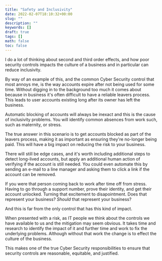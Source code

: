 ```yaml
---
title: "Safety and Inclusivity"
date: 2022-02-07T18:10:32+00:00
slug: ""
description: ""
keywords: []
draft: true
tags: []
math: false
toc: false
---
```


I do a lot of thinking about second and third order effects, and how poor security controls impacts the culture of a business and in particular can reduce inclusivity.

By way of an example of this, and the common Cyber Security control that most annoys me, is the way accounts expire after not being used for some time. Without digging in to the background too much it comes about because in business it's often difficult to have a reliable leavers process. This leads to user accounts existing long after its owner has left the business.

<!--alex ignore maternity-paternity-->
Automatic blocking of accounts will always be inexact and this is the cause of inclusivity problems. You will identify common absences from work such, such as maternity, or stress.

The true answer in this scenario is to get accounts blocked as part of the leavers process, making it as important as ensuring they're no-longer being paid. This will have a big impact on reducing the risk to your business.

There will still be edge cases, and it's worth including additional steps to detect long-lived accounts, but apply an additional human action of verifying if the account is still needed. You could even automate this by sending an e-mail to a line manager and asking them to click a link if the account can be removed.

If you were that person coming back to work after time off from stress. Having to go through a support number, prove their identity, and get their account unlocked. Turning that excitement to disapointment. Does that represent your business? *Should* that represent your business?

And this is far from the only control that has this kind of impact.

<!--alex ignore obvious-->
When presented with a risk, as IT people we think about the controls we have available to us and the mitigation may seem obvious. It takes time and research to identify the impact of it and further time and work to fix the underlying problems. Although without that work the change is to effect the culture of the business.

This makes one of the true Cyber Security responsibilities to ensure that security controls are reasonable, equitable, and justified.
